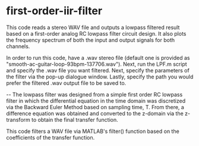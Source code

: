 # first-order-iir-filter
This code reads a stereo WAV file and outputs a lowpass filtered result based on a first-order analog RC lowpass filter circuit design.
It also plots the frequency spectrum of both the input and output signals for both channels.

In order to run this code, have a .wav stereo file (default one is provided as "smooth-ac-guitar-loop-93bpm-137706.wav").
Next, run the LPF.m script and specify the .wav file you want filtered. Next, specify the parameters of the filter via the pop-up dialogue window. Lastly, specify the path you would prefer the filtered .wav output file to be saved to.

--
The lowpass filter was designed from a simple first order RC lowpass filter in which the differential equation in the time domain was discretized via the Backward Euler Method based on sampling time, T. From there, a difference equation was obtained and converted to the z-domain via the z-transform to obtain the final transfer function.

This code filters a WAV file via MATLAB's filter() function based on the coefficients of the transfer function.
